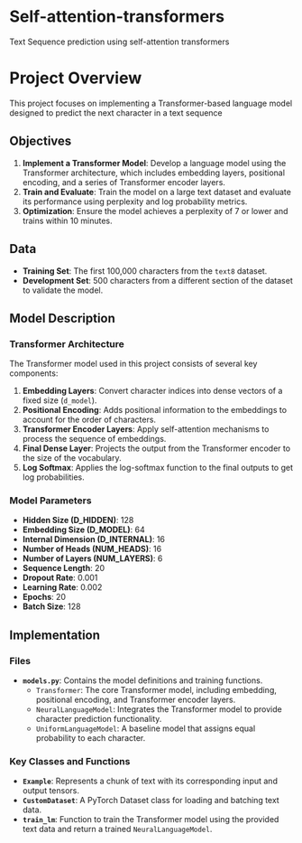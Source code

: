 # Self-attention-transformers
 Text Sequence prediction using self-attention transformers

# Project Overview
This project focuses on implementing a Transformer-based language model designed to predict the next character in a text sequence

## Objectives

1. **Implement a Transformer Model**: Develop a language model using the Transformer architecture, which includes embedding layers, positional encoding, and a series of Transformer encoder layers.
2. **Train and Evaluate**: Train the model on a large text dataset and evaluate its performance using perplexity and log probability metrics.
3. **Optimization**: Ensure the model achieves a perplexity of 7 or lower and trains within 10 minutes.

## Data

- **Training Set**: The first 100,000 characters from the `text8` dataset.
- **Development Set**: 500 characters from a different section of the dataset to validate the model.

## Model Description

### Transformer Architecture

The Transformer model used in this project consists of several key components:

1. **Embedding Layers**: Convert character indices into dense vectors of a fixed size (`d_model`).
2. **Positional Encoding**: Adds positional information to the embeddings to account for the order of characters.
3. **Transformer Encoder Layers**: Apply self-attention mechanisms to process the sequence of embeddings.
4. **Final Dense Layer**: Projects the output from the Transformer encoder to the size of the vocabulary.
5. **Log Softmax**: Applies the log-softmax function to the final outputs to get log probabilities.

### Model Parameters

- **Hidden Size (D_HIDDEN)**: 128
- **Embedding Size (D_MODEL)**: 64
- **Internal Dimension (D_INTERNAL)**: 16
- **Number of Heads (NUM_HEADS)**: 16
- **Number of Layers (NUM_LAYERS)**: 6
- **Sequence Length**: 20
- **Dropout Rate**: 0.001
- **Learning Rate**: 0.002
- **Epochs**: 20
- **Batch Size**: 128

## Implementation

### Files

- **`models.py`**: Contains the model definitions and training functions.
  - `Transformer`: The core Transformer model, including embedding, positional encoding, and Transformer encoder layers.
  - `NeuralLanguageModel`: Integrates the Transformer model to provide character prediction functionality.
  - `UniformLanguageModel`: A baseline model that assigns equal probability to each character.

### Key Classes and Functions

- **`Example`**: Represents a chunk of text with its corresponding input and output tensors.
- **`CustomDataset`**: A PyTorch Dataset class for loading and batching text data.
- **`train_lm`**: Function to train the Transformer model using the provided text data and return a trained `NeuralLanguageModel`.
